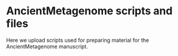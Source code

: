 # AncientMetagenome scripts and files
Here we upload scripts used for preparing material for the AncientMetagenome manuscript.
